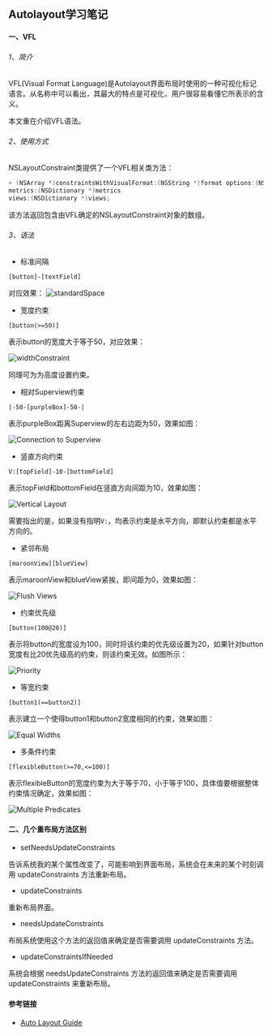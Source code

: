 ## Autolayout学习笔记

#### 一、VFL

###### 1、简介

VFL(Visual Format Language)是Autolayout界面布局时使用的一种可视化标记语言。从名称中可以看出，其最大的特点是可视化，用户很容易看懂它所表示的含义。

本文重在介绍VFL语法。

###### 2、使用方式

NSLayoutConstraint类提供了一个VFL相关类方法：

```objective-c
+ (NSArray *)constraintsWithVisualFormat:(NSString *)format options:(NSLayoutFormatOptions)opts
metrics:(NSDictionary *)metrics
views:(NSDictionary *)views;
```

该方法返回包含由VFL确定的NSLayoutConstraint对象的数组。

###### 3、语法

* 标准间隔

```
[button]-[textField]
```
对应效果：
![standardSpace](https://github.com/wangzz/Blog/blob/master/image/Autolayout%E4%B9%8BVFL%E5%AD%A6%E4%B9%A0%E7%AC%94%E8%AE%B0/standardSpace.png)

* 宽度约束

```
[button(>=50)]
```

表示button的宽度大于等于50，对应效果：

![widthConstraint](https://github.com/wangzz/Blog/blob/master/image/Autolayout%E4%B9%8BVFL%E5%AD%A6%E4%B9%A0%E7%AC%94%E8%AE%B0/widthConstraint.png)

同理可为为高度设置约束。

* 相对Superview约束

```
|-50-[purpleBox]-50-|
```
表示purpleBox距离Superview的左右边距为50，效果如图：

![Connection to Superview](https://github.com/wangzz/Blog/blob/master/image/Autolayout%E4%B9%8BVFL%E5%AD%A6%E4%B9%A0%E7%AC%94%E8%AE%B0/connectionToSuperview.png)

* 竖直方向约束

```
V:[topField]-10-[bottomField]
```

表示topField和bottomField在竖直方向间距为10，效果如图：

![Vertical Layout](https://github.com/wangzz/Blog/blob/master/image/Autolayout%E4%B9%8BVFL%E5%AD%A6%E4%B9%A0%E7%AC%94%E8%AE%B0/verticalLayout.png)

需要指出的是，如果没有指明`V:`，均表示约束是水平方向，即默认约束都是水平方向的。

* 紧邻布局

```
[maroonView][blueView]
```

表示maroonView和blueView紧挨，即间距为0，效果如图：

![Flush Views](https://github.com/wangzz/Blog/blob/master/image/Autolayout%E4%B9%8BVFL%E5%AD%A6%E4%B9%A0%E7%AC%94%E8%AE%B0/flushViews.png)

* 约束优先级

```
[button(100@20)]
```

表示将button的宽度设为100，同时将该约束的优先级设置为20，如果针对button宽度有比20优先级高的约束，则该约束无效。如图所示：

![Priority](https://github.com/wangzz/Blog/blob/master/image/Autolayout%E4%B9%8BVFL%E5%AD%A6%E4%B9%A0%E7%AC%94%E8%AE%B0/priority.png)

* 等宽约束

```
[button1(==button2)]
```

表示建立一个使得button1和button2宽度相同的约束，效果如图：

![Equal Widths](https://github.com/wangzz/Blog/blob/master/image/Autolayout%E4%B9%8BVFL%E5%AD%A6%E4%B9%A0%E7%AC%94%E8%AE%B0/equalWidths.png)

* 多条件约束

```
[flexibleButton(>=70,<=100)]
```

表示flexibleButton的宽度约束为大于等于70，小于等于100，具体值要根据整体约束情况确定，效果如图：

![Multiple Predicates](https://github.com/wangzz/Blog/blob/master/image/Autolayout%E4%B9%8BVFL%E5%AD%A6%E4%B9%A0%E7%AC%94%E8%AE%B0/multiplePredicates.png)

#### 二、几个重布局方法区别

* setNeedsUpdateConstraints

告诉系统我的某个属性改变了，可能影响到界面布局，系统会在未来的某个时刻调用 updateConstraints 方法重新布局。

* updateConstraints

重新布局界面。

* needsUpdateConstraints

布局系统使用这个方法的返回值来确定是否需要调用 updateConstraints 方法。

* updateConstraintsIfNeeded

系统会根据 needsUpdateConstraints 方法的返回值来确定是否需要调用 updateConstraints 来重新布局。

#### 参考链接

* [Auto Layout Guide](https://developer.apple.com/library/ios/documentation/UserExperience/Conceptual/AutolayoutPG/VisualFormatLanguage/VisualFormatLanguage.html#//apple_ref/doc/uid/TP40010853-CH3-SW1)
